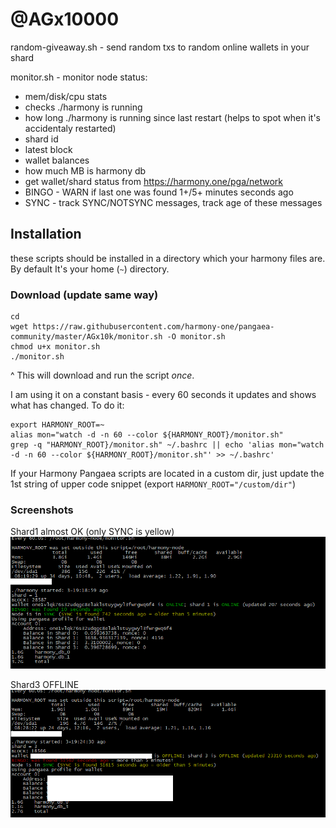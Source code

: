 # @AGx10000

random-giveaway.sh  - send random txs to random online wallets in your shard

monitor.sh - monitor node status:
 * mem/disk/cpu stats
 * checks ./harmony is running
 * how long ./harmony is running since last restart (helps to spot when it's accidentaly restarted)
 * shard id
 * latest block
 * wallet balances
 * how much MB is harmony db
 * get wallet/shard status from https://harmony.one/pga/network
 * BINGO - WARN if last one was found 1+/5+ minutes seconds ago
 * SYNC - track SYNC/NOTSYNC messages, track age of these messages

## Installation
these scripts should be installed in a directory which your harmony files are. By default It's your home (`~`) directory.

### Download (update same way)
```shell
cd
wget https://raw.githubusercontent.com/harmony-one/pangaea-community/master/AGx10k/monitor.sh -O monitor.sh
chmod u+x monitor.sh
./monitor.sh
```
^ This will download and run the script *once*.

I am using it on a constant basis - every 60 seconds it updates and shows what has changed. To do it:
```shell
export HARMONY_ROOT=~
alias mon="watch -d -n 60 --color ${HARMONY_ROOT}/monitor.sh"
grep -q "HARMONY_ROOT}/monitor.sh" ~/.bashrc || echo 'alias mon="watch -d -n 60 --color ${HARMONY_ROOT}/monitor.sh"' >> ~/.bashrc'
```
If your Harmony Pangaea scripts are located in a custom dir, just update the 1st string of upper code snippet (export `HARMONY_ROOT="/custom/dir"`)


### Screenshots
Shard1 almost OK (only SYNC is yellow)
![Shard1 example](monitor-shard1-example.png)

Shard3 OFFLINE
![Shard3 OFFLINE example](monitor-shard3-OFFLINE-example.png)
